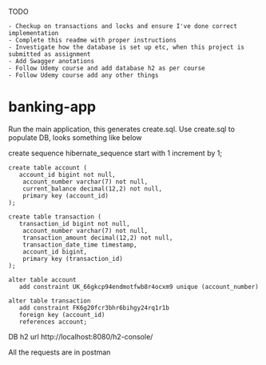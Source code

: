 TODO 
    
    - Checkup on transactions and locks and ensure I've done correct implementation
    - Complete this readme with proper instructions
    - Investigate how the database is set up etc, when this project is submitted as assignment
    - Add Swagger anotations
    - Follow Udemy course and add database h2 as per course
    - Follow Udemy course add any other things
     
# banking-app

Run the main application, this generates create.sql. Use create.sql to populate DB, looks something like below

create sequence hibernate_sequence start with 1 increment by 1;

    create table account (
       account_id bigint not null,
        account_number varchar(7) not null,
        current_balance decimal(12,2) not null,
        primary key (account_id)
    );

    create table transaction (
       transaction_id bigint not null,
        account_number varchar(7) not null,
        transaction_amount decimal(12,2) not null,
        transaction_date_time timestamp,
        account_id bigint,
        primary key (transaction_id)
    );

    alter table account 
       add constraint UK_66gkcp94endmotfwb8r4ocxm9 unique (account_number)

    alter table transaction 
       add constraint FK6g20fcr3bhr6bihgy24rq1r1b 
       foreign key (account_id) 
       references account;

DB h2 url http://localhost:8080/h2-console/

All the requests are in postman